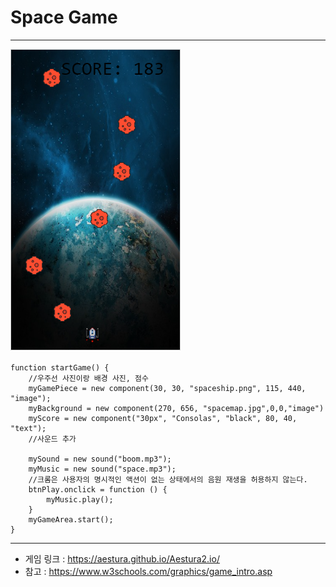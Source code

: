 # Space Game
------------------------------------------------
![a](/screen.PNG)


```
function startGame() {
    //우주선 사진이랑 배경 사진, 점수
    myGamePiece = new component(30, 30, "spaceship.png", 115, 440, "image");
    myBackground = new component(270, 656, "spacemap.jpg",0,0,"image")
    myScore = new component("30px", "Consolas", "black", 80, 40, "text");
    //사운드 추가
    
    mySound = new sound("boom.mp3");
    myMusic = new sound("space.mp3");
    //크롬은 사용자의 명시적인 액션이 없는 상태에서의 음원 재생을 허용하지 않는다.
    btnPlay.onclick = function () {
        myMusic.play();
    }
    myGameArea.start();
}
```

-------------------------------------------------
* 게임 링크 : https://aestura.github.io/Aestura2.io/
* 참고 : https://www.w3schools.com/graphics/game_intro.asp
